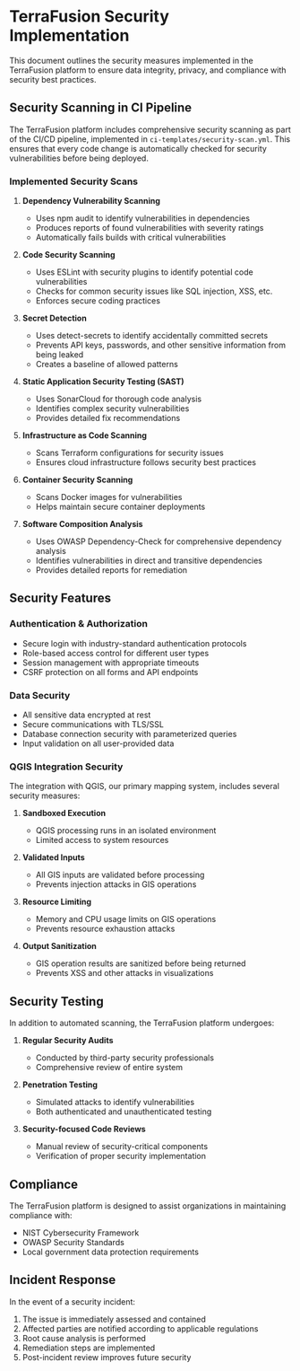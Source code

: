 # TerraFusion Security Implementation

This document outlines the security measures implemented in the TerraFusion platform to ensure data integrity, privacy, and compliance with security best practices.

## Security Scanning in CI Pipeline

The TerraFusion platform includes comprehensive security scanning as part of the CI/CD pipeline, implemented in `ci-templates/security-scan.yml`. This ensures that every code change is automatically checked for security vulnerabilities before being deployed.

### Implemented Security Scans

1. **Dependency Vulnerability Scanning**

   - Uses npm audit to identify vulnerabilities in dependencies
   - Produces reports of found vulnerabilities with severity ratings
   - Automatically fails builds with critical vulnerabilities

2. **Code Security Scanning**

   - Uses ESLint with security plugins to identify potential code vulnerabilities
   - Checks for common security issues like SQL injection, XSS, etc.
   - Enforces secure coding practices

3. **Secret Detection**

   - Uses detect-secrets to identify accidentally committed secrets
   - Prevents API keys, passwords, and other sensitive information from being leaked
   - Creates a baseline of allowed patterns

4. **Static Application Security Testing (SAST)**

   - Uses SonarCloud for thorough code analysis
   - Identifies complex security vulnerabilities
   - Provides detailed fix recommendations

5. **Infrastructure as Code Scanning**

   - Scans Terraform configurations for security issues
   - Ensures cloud infrastructure follows security best practices

6. **Container Security Scanning**

   - Scans Docker images for vulnerabilities
   - Helps maintain secure container deployments

7. **Software Composition Analysis**
   - Uses OWASP Dependency-Check for comprehensive dependency analysis
   - Identifies vulnerabilities in direct and transitive dependencies
   - Provides detailed reports for remediation

## Security Features

### Authentication & Authorization

- Secure login with industry-standard authentication protocols
- Role-based access control for different user types
- Session management with appropriate timeouts
- CSRF protection on all forms and API endpoints

### Data Security

- All sensitive data encrypted at rest
- Secure communications with TLS/SSL
- Database connection security with parameterized queries
- Input validation on all user-provided data

### QGIS Integration Security

The integration with QGIS, our primary mapping system, includes several security measures:

1. **Sandboxed Execution**

   - QGIS processing runs in an isolated environment
   - Limited access to system resources

2. **Validated Inputs**

   - All GIS inputs are validated before processing
   - Prevents injection attacks in GIS operations

3. **Resource Limiting**

   - Memory and CPU usage limits on GIS operations
   - Prevents resource exhaustion attacks

4. **Output Sanitization**
   - GIS operation results are sanitized before being returned
   - Prevents XSS and other attacks in visualizations

## Security Testing

In addition to automated scanning, the TerraFusion platform undergoes:

1. **Regular Security Audits**

   - Conducted by third-party security professionals
   - Comprehensive review of entire system

2. **Penetration Testing**

   - Simulated attacks to identify vulnerabilities
   - Both authenticated and unauthenticated testing

3. **Security-focused Code Reviews**
   - Manual review of security-critical components
   - Verification of proper security implementation

## Compliance

The TerraFusion platform is designed to assist organizations in maintaining compliance with:

- NIST Cybersecurity Framework
- OWASP Security Standards
- Local government data protection requirements

## Incident Response

In the event of a security incident:

1. The issue is immediately assessed and contained
2. Affected parties are notified according to applicable regulations
3. Root cause analysis is performed
4. Remediation steps are implemented
5. Post-incident review improves future security
